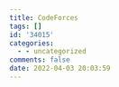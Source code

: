 ```yaml
---
title: CodeForces
tags: []
id: '34015'
categories:
  - - uncategorized
comments: false
date: 2022-04-03 20:03:59
---
```

